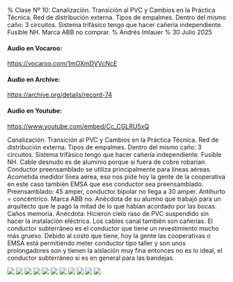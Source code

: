 % Clase Nº 10: Canalización. Transición al PVC y Cambios en la Práctica Técnica. Red de distribución externa. Tipos de empalmes. Dentro del mismo caño: 3 circuitos. Sistema trifásico tengo que hacer cañería independiente. Fusible NH. Marca ABB no comprar.
% Andrés Imlauer
% 30 Julio 2025

#### Audio en Vocaroo:
https://vocaroo.com/1mOXmDVVcNcE
#### Audio en Archive:
https://archive.org/details/record-74
#### Audio en Youtube:
https://www.youtube.com/embed/Cc_CGLRU5xQ

Canalización. Transición al PVC y Cambios en la Práctica Técnica. Red de distribución externa. Tipos de empalmes. Dentro del mismo caño:
3 circuitos. Sistema trifásico tengo que hacer cañería independiente. Fusible NH. Cable desnudo es de aluminio porque si fuera de cobre robarían. Conductor preensamblado
se utiliza principalmente para líneas aéreas. Acometida medidor línea aérea, eso nos pide hoy la gente de la cooperativa en este caso también EMSA que ese conductor sea preensamblado. Preensamblado: 45 amper, conductor bipolar no llega a 30 amper. Antihurto = concéntrico. Marca ABB no. Anécdota de su alumno que trabajó para un arquitecto
que le pagó la mitad de lo que habían acordado por las bocas. Caños memoria. Anécdota: Hicieron cielo raso de PVC suspendido sin hacer la instalación eléctrica. Los cables canal también son cañerías. El conductor subterráneo es el conductor que tiene un revestimiento mucho más grueso. Debido al costo que tiene, hoy la gente las cooperativas o EMSA está permitiendo meter conductor tipo taller y son unos prolongadores son y tienen la aislación muy fina entonces no es lo ideal, el conductor subterráneo si es en general para las bandejas.


![](https://blogger.googleusercontent.com/img/b/R29vZ2xl/AVvXsEh_VZJiQqWK2J6F3p2QyYpWQ2CLx2UP7vdBm-bxtJnXOVWxPklRwTUxVk-WXw3pQHrWDtP2ySa-wJ0kKEUqNceSmJthBT6oNobCnhz2TZteFtEptTdUrCsdF_HigKH3IMK2NDqDeq7uEgl1u9KD0RI6_C6yGaJaTUpeVft6u9GxDwGn-xatW8KxdJdfbqU/s4160/IMG_20250407_192928527.jpg)
![](https://blogger.googleusercontent.com/img/b/R29vZ2xl/AVvXsEiBq_zoR0jNheBUVTFbwAJm863H-mDszdyr5Hu3c0y-cxP7BI9OJKoZiDG5pdglYx1hLTUm8Foo2nQnhE-JGCfKA3M9JAeW98Zp6HIxbQBEEKQmdrNLjeaZNlYM5pxnSfh454TdfUVFAqnfsaL8-HJIimgAZLFssp_RqoyGKV9GaZRbrUkF-sHc2THrzEA/s4160/IMG_20250407_193426081_HDR.jpg)
![](https://blogger.googleusercontent.com/img/b/R29vZ2xl/AVvXsEhi3EZyNE4lKdifG385eBB3a6JmElpCA7Jota1fw2l7Q9np78U4c0epn8ff0X7Gddnscgs5ndRCh_IzCOFg9BIG6DaregiIU2219L2_MG59GI__kqzub0YlL80IfFQZ3izfnSCYQMEESTyqzcKcIAXjtPSrYSmzq3tsR__M6BGP3fIOLqdZd_jWuYS4BCs/s4160/IMG_20250407_194450899.jpg)
![](https://blogger.googleusercontent.com/img/b/R29vZ2xl/AVvXsEh4Vs2Vc4YlXzdNT3gD6nI1c-cZdezS6inQrNE3wwt7a4N3bXDiOiV6FGPt1_esm347jIBdegk83iv0SNgSRBi8vxF6LyaM0g6DZC5ALnZHNpjcY8AQXkQ-XZAyDXE4XSp0mg5yXa2eMXnprflEckAPRRvnaBYR-zE5-ZlxyGaQdkh6bLKPeCkbzim6fqU/s4160/IMG_20250407_194515544.jpg)
![](https://blogger.googleusercontent.com/img/b/R29vZ2xl/AVvXsEg9R-I0n9bQkwunv2o3F2fslFVM95uNdmybrw3yGjsV7RZXDd6jW784Gfbn-vH0s8mlZ4SiWH6g1be1BYJjTRSsDwU3FYsFwtNOm87_ooX_SlxKQPYcE_bx_KtMrZmEvcVdKlpdlucLlT5b-i-FOeV9AS2RrE1vlHFRXGzk8TVABR4SDUJowiJ1870O8gU/s4160/IMG_20250407_194534257.jpg)
![](https://blogger.googleusercontent.com/img/b/R29vZ2xl/AVvXsEhrVYH5fzw4nk2s6GvNovCgI0hVXHmfAA5fx37FRZYgdtMnAk8t_UbI84y69knhnlm5yHNlWpVxNr2gW5lWw9i8PPbS_VxKUTQAZNYw2H3VB5PzggdHanMBwrhcgzv26zRzSnPAFLjTRKVsYacIYhrvWVbb3w4JzhZbYdcPafdyGVvAhJIYkK9a3PORPjo/s4160/IMG_20250407_194551098.jpg)
![](https://blogger.googleusercontent.com/img/b/R29vZ2xl/AVvXsEgWqQYL0COKB_yEHP21yC45mjleipHDw9h4GQOuAVKsmWkwkTEnDn5GjPdfrN4UONjJy1lQzDnXM9Auu0jKxXzTgkfbCGPWNOIGPv_pB8xMey-p38KL8AcDZRsGsI1Y4TDL3ImR9VLOMshw5ptmwnznghP86bqW1ri73LZoAlO_-0QsMIDMbYCIltqJFqU/s4160/IMG_20250407_194610610.jpg)
![](https://blogger.googleusercontent.com/img/b/R29vZ2xl/AVvXsEj9fDiLXORH5x_AkO0X1QsZ69I0VoB3J5iqtXpPjNICbmk_h7XUJ8gY_Goji2GF4mm8hUaoUZKAZwMRxUJzQp6jJ9HpdQr35M_g9x1lDkoN1rZXRNmQ9PTkU_owekWpW4p9EEbifXb4H89DWs95fmqPzleWliv2mny3544zKT7s2TuQj8db0ldTfsUhyphenhyphen1s/s4160/IMG_20250407_194704305.jpg)
![](https://blogger.googleusercontent.com/img/b/R29vZ2xl/AVvXsEjqfNK9U5UZ_cTk-vsSxBk5x3M33ftyCLGhcNlLwkFDblKT4nM9xgmqgGujQyILnwPd_pkacIFz9dAXl3ueKm5OKhVC6mZ_KjiY55w8jrzj6WnoZCDYqnKJWRO4QakTVlqmEDJ8h7_NwhSVj43k6twm1kgjd3m7d06Bl7PZxV4HJMqi6KqZdSPh9UyyoR0/s4160/IMG_20250407_200422366.jpg)
![](https://blogger.googleusercontent.com/img/b/R29vZ2xl/AVvXsEhuX3V6p0PZoBw2EZr88TSO1ZE3omi84FbCeJHWRx17V_0xT0mdfK1rpjuiIgmenrH2l62SgPgDOaGwZ7_tPUP4KJi5DKAxrZ14WqsyR6wg-0BVgALrpvZ4uRQGL7cy7NL2esTw7eiYZhH2ELq1ChhySQ32Pkycz83jRnaKYiBOI1Bl27eNZ0V2YiTVSeo/s4160/IMG_20250407_201513659.jpg)
![](https://blogger.googleusercontent.com/img/b/R29vZ2xl/AVvXsEgOolO4sBiUi6fZtCHFjZPWJlJVSQzVe6TPFako-WHwxslgciOr9I5oKOG7VKP-DAbE38tVSMD1X-6amwZ5tAQLBJcvohKyXqBz5_4rCHqElZ6Pu457dmxVhCwZ03lW1hzSL0WtTqlH6ZI11T9qORf4sbu_mUBgs0PhjlalfTvarQrnR0yxCpjFeeflnns/s4160/IMG_20250407_203835049.jpg)

